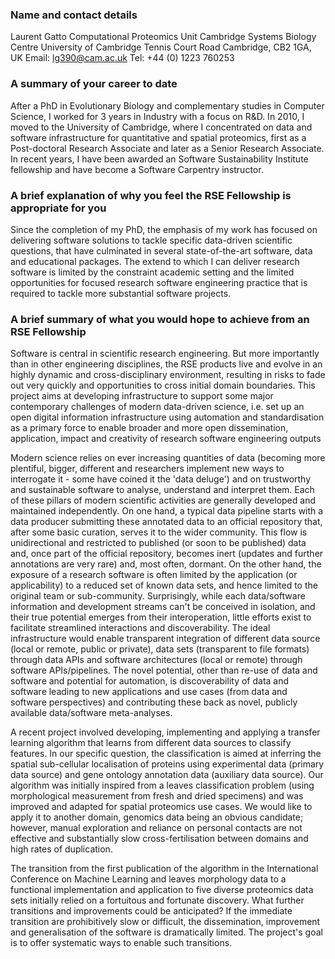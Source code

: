 <!-- Interested parties should seek advice from their desired host -->
<!-- institution in the first instance, since EPSRC requires the host to -->
<!-- provide significant support and commitment to the RSE Fellow. -->

<!-- Candidates who consider they have the appropriate profile of skills -->
<!-- and experience are invited to send an ‘Intent to Submit’ note to -->
<!-- edward.clarke@epsrc.ac.uk by 16:00 on 12 June 2015.  The note should -->
<!-- be no more than 1 page A4 and include: -->

###  Name and contact details

Laurent Gatto
Computational Proteomics Unit
Cambridge Systems Biology Centre
University of Cambridge
Tennis Court Road
Cambridge, CB2 1GA, UK
Email: lg390@cam.ac.uk
Tel: +44 (0) 1223 760253

### A summary of your career to date

After a PhD in Evolutionary Biology and complementary studies in
Computer Science, I worked for 3 years in Industry with a focus on
R&D. In 2010, I moved to the University of Cambridge, where I
concentrated on data and software infrastructure for quantitative and
spatial proteomics, first as a Post-doctoral Research Associate and
later as a Senior Research Associate. In recent years, I have been
awarded an Software Sustainability Institute fellowship and have
become a Software Carpentry instructor.

### A brief explanation of why you feel the RSE Fellowship is appropriate for you

Since the completion of my PhD, the emphasis of my work has focused on
delivering software solutions to tackle specific data-driven
scientific questions, that have culminated in several state-of-the-art
software, data and educational packages. The extend to which I can
deliver research software is limited by the constraint academic
setting and the limited opportunities for focused research software
engineering practice that is required to tackle more substantial
software projects. 


### A brief summary of what you would hope to achieve from an RSE Fellowship

Software is central in scientific research engineering. But more
importantly than in other engineering disciplines, the RSE products
live and evolve in an highly dynamic and cross-disciplinary
environment, resulting in risks to fade out very quickly and
opportunities to cross initial domain boundaries. This project aims at
developing infrastructure to support some major contemporary
challenges of modern data-driven science, i.e. set up an open digital
information infrastructure using automation and standardisation as a
primary force to enable broader and more open dissemination,
application, impact and creativity of research software engineering
outputs

Modern science relies on ever increasing quantities of data (becoming
more plentiful, bigger, different and researchers implement new ways
to interrogate it - some have coined it the 'data deluge') and on
trustworthy and sustainable software to analyse, understand and
interpret them. Each of these pillars of modern scientific activities
are generally developed and maintained independently. On one hand, a
typical data pipeline starts with a data producer submitting these
annotated data to an official repository that, after some basic
curation, serves it to the wider community. This flow is
unidirectional and restricted to published (or soon to be published)
data and, once part of the official repository, becomes inert (updates
and further annotations are very rare) and, most often, dormant. On
the other hand, the exposure of a research software is often limited
by the application (or applicability) to a reduced set of known data
sets, and hence limited to the original team or
sub-community. Surprisingly, while each data/software information and
development streams can't be conceived in isolation, and their true
potential emerges from their interoperation, little efforts exist to
facilitate streamlined interactions and discoverability. The ideal
infrastructure would enable transparent integration of different data
source (local or remote, public or private), data sets (transparent to
file formats) through data APIs and software architectures (local or
remote) through software APIs/pipelines. The novel potential, other
than re-use of data and software and potential for automation, is
discoverability of data and software leading to new applications and
use cases (from data and software perspectives) and contributing these
back as novel, publicly available data/software meta-analyses.

A recent project involved developing, implementing and applying a
transfer learning algorithm that learns from different data sources to
classify features. In our specific question, the classification is
aimed at inferring the spatial sub-cellular localisation of proteins
using experimental data (primary data source) and gene ontology
annotation data (auxiliary data source). Our algorithm was initially
inspired from a leaves classification problem (using morphological
measurement from fresh and dried specimens) and was improved and
adapted for spatial proteomics use cases. We would like to apply it to
another domain, genomics data being an obvious candidate; however,
manual exploration and reliance on personal contacts are not effective
and substantially slow cross-fertilisation between domains and high
rates of duplication.

The transition from the first publication of the algorithm in the
International Conference on Machine Learning and leaves morphology
data to a functional implementation and application to five diverse
proteomics data sets initially relied on a fortuitous and fortunate
discovery. What further transitions and improvements could be
anticipated?  If the immediate transition are prohibitively slow or
difficult, the dissemination, improvement and generalisation of the
software is dramatically limited. The project's goal is to offer
systematic ways to enable such transitions.

